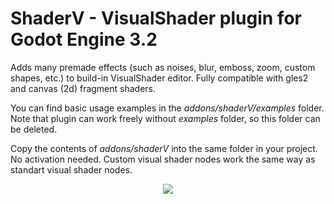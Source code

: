 # ShaderV - VisualShader plugin for Godot Engine 3.2
<p>Adds many premade effects (such as noises, blur, emboss, zoom, custom shapes, etc.) to build-in VisualShader editor.
Fully compatible with gles2 and canvas (2d) fragment shaders.</p>
<p>You can find basic usage examples in the <i>addons/shaderV/examples</i> folder. Note that plugin can work freely without <i>examples</i> folder, so this folder can be deleted.</p>
<p>Copy the contents of <i>addons/shaderV</i> into the same folder in your project. No activation needed. Custom visual shader nodes work the same way as standart visual shader nodes.</p>


<p align="center">
  <img src="https://github.com/arkology/ShaderV/blob/master/preview.gif?raw=true">
</p>

